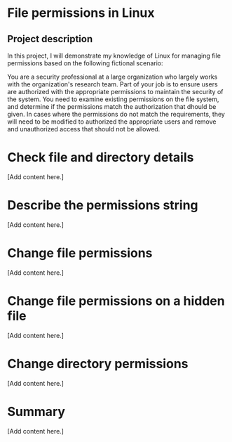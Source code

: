 # File permissions in Linux
## Project description
In this project, I will demonstrate my knowledge of Linux for managing file permissions based on the following fictional scenario:

You are a security professional at a large organization who largely works with the organization's research team. Part of your job is to ensure users are authorized with the appropriate permissions to maintain the security of the system.
You need to examine existing permissions on the file system, and determine if the permissions match the authorization that dhould be given. In cases where the permissions do not match the requirements, they will need to be modified to
authorized the appropriate users and remove and unauthorized access that should not be allowed.

# Check file and directory details
[Add content here.]

# Describe the permissions string
[Add content here.]

# Change file permissions
[Add content here.]

# Change file permissions on a hidden file
[Add content here.]

# Change directory permissions
[Add content here.]

# Summary
[Add content here.]
